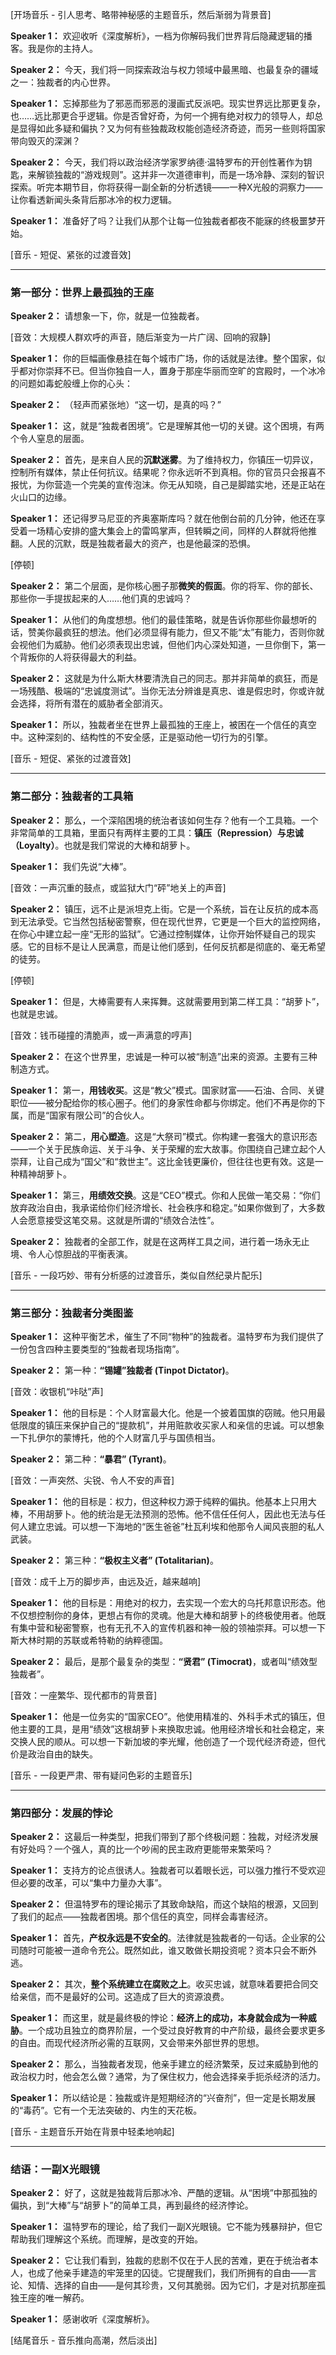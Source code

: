 [开场音乐 - 引人思考、略带神秘感的主题音乐，然后渐弱为背景音]

**Speaker 1：** 欢迎收听《深度解析》，一档为你解码我们世界背后隐藏逻辑的播客。我是你的主持人。

**Speaker 2：** 今天，我们将一同探索政治与权力领域中最黑暗、也最复杂的疆域之一：独裁者的内心世界。

**Speaker 1：** 忘掉那些为了邪恶而邪恶的漫画式反派吧。现实世界远比那更复杂，也……远比那更合乎逻辑。你是否曾好奇，为何一个拥有绝对权力的领导人，却总是显得如此多疑和偏执？又为何有些独裁政权能创造经济奇迹，而另一些则将国家带向毁灭的深渊？

**Speaker 2：** 今天，我们将以政治经济学家罗纳德·温特罗布的开创性著作为钥匙，来解锁独裁的“游戏规则”。这并非一次道德审判，而是一场冷静、深刻的智识探索。听完本期节目，你将获得一副全新的分析透镜——一种X光般的洞察力——让你看透新闻头条背后那冰冷的权力逻辑。

**Speaker 1：** 准备好了吗？让我们从那个让每一位独裁者都夜不能寐的终极噩梦开始。

[音乐 - 短促、紧张的过渡音效]

---

### **第一部分：世界上最孤独的王座**

**Speaker 2：** 请想象一下，你，就是一位独裁者。

[音效：大规模人群欢呼的声音，随后渐变为一片广阔、回响的寂静]

**Speaker 1：** 你的巨幅画像悬挂在每个城市广场，你的话就是法律。整个国家，似乎都对你崇拜不已。但当你独自一人，置身于那座华丽而空旷的宫殿时，一个冰冷的问题如毒蛇般缠上你的心头：

**Speaker 2：** （轻声而紧张地）“这一切，是真的吗？”

**Speaker 1：** 这，就是“独裁者困境”。它是理解其他一切的关键。这个困境，有两个令人窒息的层面。

**Speaker 2：** 首先，是来自人民的**沉默迷雾**。为了维持权力，你镇压一切异议，控制所有媒体，禁止任何抗议。结果呢？你永远听不到真相。你的官员只会报喜不报忧，为你营造一个完美的宣传泡沫。你无从知晓，自己是脚踏实地，还是正站在火山口的边缘。

**Speaker 1：** 还记得罗马尼亚的齐奥塞斯库吗？就在他倒台前的几分钟，他还在享受着一场精心安排的盛大集会上的雷鸣掌声，但转瞬之间，同样的人群就将他推翻。人民的沉默，既是独裁者最大的资产，也是他最深的恐惧。

[停顿]

**Speaker 2：** 第二个层面，是你核心圈子那**微笑的假面**。你的将军、你的部长、那些你一手提拔起来的人……他们真的忠诚吗？

**Speaker 1：** 从他们的角度想想。他们的最佳策略，就是告诉你那些你最想听的话，赞美你最疯狂的想法。他们必须显得有能力，但又不能“太”有能力，否则你就会视他们为威胁。他们必须表现出忠诚，但他们内心深处知道，一旦你倒下，第一个背叛你的人将获得最大的利益。

**Speaker 2：** 这就是为什么斯大林要清洗自己的同志。那并非简单的疯狂，而是一场残酷、极端的“忠诚度测试”。当你无法分辨谁是真忠、谁是假忠时，你或许就会选择，将所有潜在的威胁者全部消灭。

**Speaker 1：** 所以，独裁者坐在世界上最孤独的王座上，被困在一个信任的真空中。这种深刻的、结构性的不安全感，正是驱动他一切行为的引擎。

[音乐 - 短促、紧张的过渡音效]

---

### **第二部分：独裁者的工具箱**

**Speaker 2：** 那么，一个深陷困境的统治者该如何生存？他有一个工具箱。一个非常简单的工具箱，里面只有两样主要的工具：**镇压（Repression）**与**忠诚（Loyalty）**。也就是我们常说的大棒和胡萝卜。

**Speaker 1：** 我们先说“大棒”。

[音效：一声沉重的鼓点，或监狱大门“砰”地关上的声音]

**Speaker 2：** 镇压，远不止是派坦克上街。它是一个系统，旨在让反抗的成本高到无法承受。它当然包括秘密警察，但在现代世界，它更是一个巨大的监控网络，在你心中建立起一座“无形的监狱”。它通过控制媒体，让你开始怀疑自己的现实感。它的目标不是让人民满意，而是让他们感到，任何反抗都是彻底的、毫无希望的徒劳。

[停顿]

**Speaker 1：** 但是，大棒需要有人来挥舞。这就需要用到第二样工具：“胡萝卜”，也就是忠诚。

[音效：钱币碰撞的清脆声，或一声满意的哼声]

**Speaker 2：** 在这个世界里，忠诚是一种可以被“制造”出来的资源。主要有三种制造方式。

**Speaker 1：** 第一，**用钱收买**。这是“教父”模式。国家财富——石油、合同、关键职位——被分配给你的核心圈子。他们的身家性命都与你绑定。他们不再是你的下属，而是“国家有限公司”的合伙人。

**Speaker 2：** 第二，**用心塑造**。这是“大祭司”模式。你构建一套强大的意识形态——一个关于民族命运、关于斗争、关于荣耀的宏大故事。你围绕自己建立起个人崇拜，让自己成为“国父”和“救世主”。这比金钱更廉价，但往往也更有效。这是一种精神胡萝卜。

**Speaker 1：** 第三，**用绩效交换**。这是“CEO”模式。你和人民做一笔交易：“你们放弃政治自由，我承诺给你们经济增长、社会秩序和稳定。”如果你做到了，大多数人会愿意接受这笔交易。这就是所谓的“绩效合法性”。

**Speaker 2：** 独裁者的全部工作，就是在这两样工具之间，进行着一场永无止境、令人心惊胆战的平衡表演。

[音乐 - 一段巧妙、带有分析感的过渡音乐，类似自然纪录片配乐]

---

### **第三部分：独裁者分类图鉴**

**Speaker 1：** 这种平衡艺术，催生了不同“物种”的独裁者。温特罗布为我们提供了一份包含四种主要类型的“独裁者现场指南”。

**Speaker 2：** 第一种：**“锡罐”独裁者 (Tinpot Dictator)**。

[音效：收银机“咔哒”声]

**Speaker 1：** 他的目标是：个人财富最大化。他是一个披着国旗的窃贼。他只用最低限度的镇压来保护自己的“提款机”，并用赃款收买家人和亲信的忠诚。可以想象一下扎伊尔的蒙博托，他的个人财富几乎与国债相当。

**Speaker 2：** 第二种：**“暴君” (Tyrant)**。

[音效：一声突然、尖锐、令人不安的声音]

**Speaker 1：** 他的目标是：权力，但这种权力源于纯粹的偏执。他基本上只用大棒，不用胡萝卜。他的统治是无法预测的恐怖。他不信任任何人，因此也无法与任何人建立忠诚。可以想一下海地的“医生爸爸”杜瓦利埃和他那令人闻风丧胆的私人武装。

**Speaker 2：** 第三种：**“极权主义者” (Totalitarian)**。

[音效：成千上万的脚步声，由远及近，越来越响]

**Speaker 1：** 他的目标是：用绝对的权力，去实现一个宏大的乌托邦意识形态。他不仅想控制你的身体，更想占有你的灵魂。他是大棒和胡萝卜的终极使用者。他既有集中营和秘密警察，也有无孔不入的宣传机器和神一般的领袖崇拜。可以想一下斯大林时期的苏联或希特勒的纳粹德国。

**Speaker 2：** 最后，是那个最复杂的类型：**“贤君” (Timocrat)**，或者叫“绩效型独裁者”。

[音效：一座繁华、现代都市的背景音]

**Speaker 1：** 他是一位务实的“国家CEO”。他使用精准的、外科手术式的镇压，但他主要的工具，是用“绩效”这根胡萝卜来换取忠诚。他用经济增长和社会稳定，来交换人民的顺从。可以想一下新加坡的李光耀，他创造了一个现代经济奇迹，但代价是政治自由的缺失。

[音乐 - 一段更严肃、带有疑问色彩的主题音乐]

---

### **第四部分：发展的悖论**

**Speaker 2：** 这最后一种类型，把我们带到了那个终极问题：独裁，对经济发展有好处吗？一个强人，真的比一个吵闹的民主政府更能带来繁荣吗？

**Speaker 1：** 支持方的论点很诱人。独裁者可以着眼长远，可以强力推行不受欢迎但必要的改革，可以“集中力量办大事”。

**Speaker 2：** 但温特罗布的理论揭示了其致命缺陷，而这个缺陷的根源，又回到了我们的起点——独裁者困境。那个信任的真空，同样会毒害经济。

**Speaker 1：** 首先，**产权永远是不安全的**。法律就是独裁者的一句话。企业家的公司随时可能被一道命令充公。既然如此，谁又敢做长期投资呢？资本只会不断外逃。

**Speaker 2：** 其次，**整个系统建立在腐败之上**。收买忠诚，就意味着要把合同交给亲信，而不是最好的公司。这造成了巨大的资源浪费。

**Speaker 1：** 而这里，就是最终极的悖论：**经济上的成功，本身就会成为一种威胁**。一个成功且独立的商界阶层，一个受过良好教育的中产阶级，最终会要求更多的自由。而现代经济所必需的互联网，又会带来外部世界的思想。

**Speaker 2：** 那么，当独裁者发现，他亲手建立的经济繁荣，反过来威胁到他的政治权力时，他会怎么做？通常，为了保住权力，他会选择亲手扼杀经济的活力。

**Speaker 1：** 所以结论是：独裁或许是短期经济的“兴奋剂”，但一定是长期发展的“毒药”。它有一个无法突破的、内生的天花板。

[音乐 - 主题音乐开始在背景中轻柔地响起]

---

### **结语：一副X光眼镜**

**Speaker 2：** 好了，这就是独裁背后那冰冷、严酷的逻辑。从“困境”中那孤独的偏执，到“大棒”与“胡萝卜”的简单工具，再到最终的经济悖论。

**Speaker 1：** 温特罗布的理论，给了我们一副X光眼镜。它不能为残暴辩护，但它帮助我们理解这个系统。而理解，是改变的开始。

**Speaker 2：** 它让我们看到，独裁的悲剧不仅在于人民的苦难，更在于统治者本人，也成了他亲手建造的牢笼里的囚徒。它提醒我们，我们所拥有的自由——言论、知情、选择的自由——是何其珍贵，又何其脆弱。因为它们，才是对抗那座孤独王座的唯一解药。

**Speaker 1：** 感谢收听《深度解析》。

[结尾音乐 - 音乐推向高潮，然后淡出]